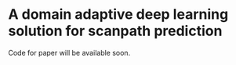 # A domain adaptive deep learning solution for scanpath prediction

Code for paper will be available soon. 
